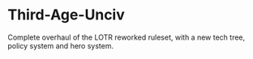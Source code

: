 # Third-Age-Unciv
Complete overhaul of the LOTR reworked ruleset, with a new tech tree, policy system and hero system.
